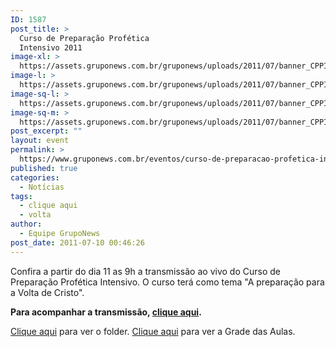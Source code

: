 ```yaml
---
ID: 1587
post_title: >
  Curso de Preparação Profética
  Intensivo 2011
image-xl: >
  https://assets.gruponews.com.br/gruponews/uploads/2011/07/banner_CPPI.jpg
image-l: >
  https://assets.gruponews.com.br/gruponews/uploads/2011/07/banner_CPPI.jpg
image-sq-l: >
  https://assets.gruponews.com.br/gruponews/uploads/2011/07/banner_CPPI.jpg
image-sq-m: >
  https://assets.gruponews.com.br/gruponews/uploads/2011/07/banner_CPPI-720x307.jpg
post_excerpt: ""
layout: event
permalink: >
  https://www.gruponews.com.br/eventos/curso-de-preparacao-profetica-intensivo-2011
published: true
categories:
  - Notícias
tags:
  - clique aqui
  - volta
author:
  - Equipe GrupoNews
post_date: 2011-07-10 00:46:26
---
```

Confira a partir do dia 11 as 9h a transmissão ao vivo do Curso de Preparação Profética Intensivo. O curso terá como tema "A preparação para a Volta de Cristo".

<strong>Para acompanhar a transmissão, <a title="Webtv" href="http://www.gruponews.com.br/webtv" target="_blank">clique aqui</a>.</strong>

<a href="http://www.revistaimpacto.com.br/wp-content/uploads/2011/04/Folder-CPPI-2011.pdf" target="_blank">Clique aqui</a> para ver o folder.
<a href="http://www.revistaimpacto.com.br/wp-content/uploads/2011/04/grade-de-aulas.pdf" target="_blank">Clique aqui</a> para ver a Grade das Aulas.